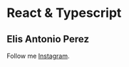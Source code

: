 # React & Typescript

## Elis Antonio Perez

Follow me [Instagram](https://www.instagram.com/elisperezmusic).
